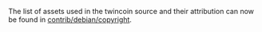 The list of assets used in the twincoin source and their attribution can now be found in [contrib/debian/copyright](../contrib/debian/copyright).
